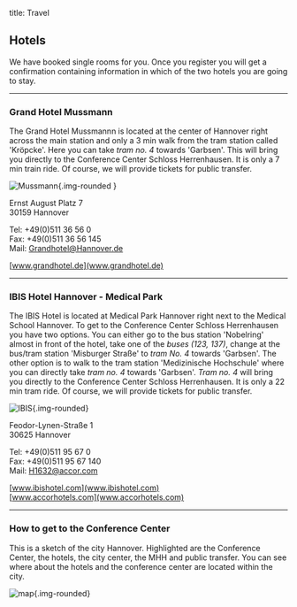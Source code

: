 title: Travel

## Hotels

We have booked single rooms for you. Once you register you will get a confirmation containing information in which of the two hotels you are going to stay. 

------------------------
### Grand Hotel Mussmann

The Grand Hotel Mussmannn is located at the center of Hannover right across the main station and only a 3 min walk from the tram station called 'Kröpcke'. Here you can take *tram no. 4* towards 'Garbsen'. This will bring you directly to the Conference Center Schloss Herrenhausen. It is only a 7 min train ride. Of course, we will provide tickets for public transfer.

![Mussmann](04_cal-symposium-2015/mussmann_and_map.png){.img-rounded } 

Ernst August Platz 7   
30159 Hannover   

Tel: +49(0)511 36 56 0    
Fax: +49(0)511 36 56 145    
Mail: [Grandhotel@Hannover.de](mailto:Grandhotel@Hannover.de)
 
[www.grandhotel.de](www.grandhotel.de)

--------------------------------------
### IBIS Hotel Hannover - Medical Park

The IBIS Hotel  is located at Medical Park Hannover right next to the Medical School Hannover. To get to the Conference Center Schloss Herrenhausen you have two options. You can either go to the bus station 'Nobelring' almost in front of the hotel, take one of the *buses (123, 137)*, change at the bus/tram station 'Misburger Straße' to *tram No. 4* towards 'Garbsen'. The other option is to walk to the tram station 'Medizinische Hochschule' where you can directly take *tram no. 4* towards 'Garbsen'. *Tram no. 4* will bring you directly to the Conference Center Schloss Herrenhausen. It is only a 22 min tram ride. Of course, we will provide tickets for public transfer.

![IBIS](04_cal-symposium-2015/ibis_and_map.png){.img-rounded}

Feodor-Lynen-Straße 1   
30625 Hannover   

Tel: +49(0)511 95 67 0   
Fax: +49(0)511 95 67 140   
Mail: [H1632@accor.com](mailto:H1632@accor.com)

[www.ibishotel.com](www.ibishotel.com)   
[www.accorhotels.com](www.accorhotels.com)

-----------------
### How to get to the Conference Center

This is a sketch of the city Hannover. Highlighted are the Conference Center, the hotels, the city center, the MHH and public transfer. You can see where about the hotels and the conference center are located within the city.

![map](04_cal-symposium-2015/travel_map.png){.img-rounded}

